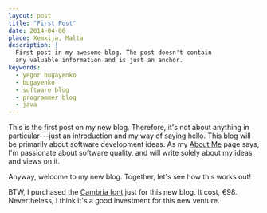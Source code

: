 ```yaml
---
layout: post
title: "First Post"
date: 2014-04-06
place: Xemxija, Malta
description: |
  First post in my awesome blog. The post doesn't contain
  any valuable information and is just an anchor.
keywords:
  - yegor bugayenko
  - bugayenko
  - software blog
  - programmer blog
  - java
---
```


This is the first post on my new blog.
Therefore, it's not about anything in particular---just
an introduction and my way of saying hello. This blog will
be primarily about software development
ideas. As my [About Me](/about-me.html) page says,
I'm passionate about software
quality, and will write solely about my ideas and
views on it.

Anyway, welcome to my new blog. Together, let's see how
this works out!

<!--more-->

BTW, I purchased the
[Cambria font](https://www.myfonts.com/fonts/ascender/cambria/)
just for this new blog. It cost, &euro;98. Nevertheless, I think
it's a good investment for this new venture.
